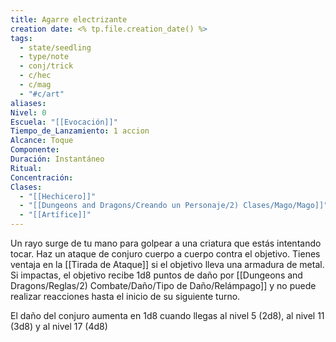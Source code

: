 ```yaml
---
title: Agarre electrizante
creation date: <% tp.file.creation_date() %>
tags:
  - state/seedling
  - type/note
  - conj/trick
  - c/hec
  - c/mag
  - "#c/art"
aliases: 
Nivel: 0
Escuela: "[[Evocación]]"
Tiempo_de_Lanzamiento: 1 accion
Alcance: Toque
Componente: 
Duración: Instantáneo
Ritual: 
Concentración: 
Clases:
  - "[[Hechicero]]"
  - "[[Dungeons and Dragons/Creando un Personaje/2) Clases/Mago/Mago]]"
  - "[[Artífice]]"
---
```

Un rayo surge de tu mano para golpear a una criatura que estás intentando tocar. Haz un ataque de conjuro cuerpo a cuerpo contra el objetivo. Tienes ventaja en la [[Tirada de Ataque]] si el objetivo lleva una armadura de metal. Si impactas, el objetivo recibe 1d8 puntos de daño por [[Dungeons and Dragons/Reglas/2) Combate/Daño/Tipo de Daño/Relámpago]] y no puede realizar reacciones hasta el inicio de su siguiente turno.

El daño del conjuro aumenta en 1d8 cuando llegas al nivel 5 (2d8), al nivel 11 (3d8) y al nivel 17 (4d8)
